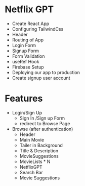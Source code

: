 # Netflix GPT

- Create React App
- Configuring TailwindCss
- Header
- Routing of App
- Login Form
- Signup Form
- Form Validation
- useRef Hook
- Firebase Setup
- Deploying our app to production
- Create signup user account

# Features

- Login/Sign Up
  - Sign In /Sign up Form
  - redirect to Browse Page
- Browse (after authentication)
  - Header
  - Main Movie
  - Tailer in Background
  - Title & Description
  - MovieSuggestions
  - MovieLists \* N
  - NetflixGPT
  - Search Bar
  - Movie Suggestions
